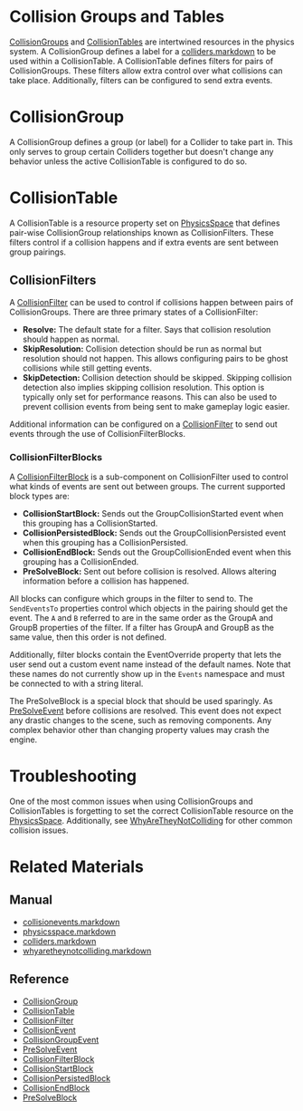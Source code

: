 # Collision Groups and Tables
[CollisionGroups](https://github.com/PlasmaEngine/PlasmaDocs/tree/master/docs/C%2B%2B/code_reference/class_reference/collisiongroup.markdown) and [ CollisionTables](https://github.com/PlasmaEngine/PlasmaDocs/tree/master/docs/C%2B%2B/code_reference/class_reference/collisiontable.markdown) are intertwined resources in the physics system. A CollisionGroup defines a label for a [colliders.markdown](https://plasmaengine.github.io/PlasmaDocs/Manual/physics/collisionoverview/colliders.markdown) to be used within a CollisionTable. A CollisionTable defines filters for pairs of CollisionGroups. These filters allow extra control over what collisions can take place. Additionally, filters can be configured to send extra events.

# CollisionGroup
A CollisionGroup defines a group (or label) for a Collider to take part in. This only serves to group certain Colliders together but doesn't change any behavior unless the active CollisionTable is configured to do so.

# CollisionTable
A CollisionTable is a resource property set on [PhysicsSpace](https://plasmaengine.github.io/PlasmaDocs/Manual/physics/collisionoverview/physicsspace.markdown) that defines pair-wise CollisionGroup relationships known as CollisionFilters. These filters control if a collision happens and if extra events are sent between group pairings.

## CollisionFilters
A [CollisionFilter](https://github.com/PlasmaEngine/PlasmaDocs/tree/master/docs/C%2B%2B/code_reference/class_reference/collisionfilter.markdown) can be used to control if collisions happen between pairs of CollisionGroups. There are three primary states of a CollisionFilter:
 - **Resolve:** The default state for a filter. Says that collision resolution should happen as normal.
 - **SkipResolution:** Collision detection should be run as normal but resolution should not happen. This allows configuring pairs to be ghost collisions while still getting events.
 - **SkipDetection:** Collision detection should be skipped. Skipping collision detection also implies skipping collision resolution. This option is typically only set for performance reasons. This can also be used to prevent collision events from being sent to make gameplay logic easier.
 
Additional information can be configured on a [CollisionFilter](https://github.com/PlasmaEngine/PlasmaDocs/tree/master/docs/C%2B%2B/code_reference/class_reference/collisionfilter.markdown) to send out events through the use of CollisionFilterBlocks.

### CollisionFilterBlocks
A [CollisionFilterBlock](https://github.com/PlasmaEngine/PlasmaDocs/tree/master/docs/C%2B%2B/code_reference/class_reference/collisionfilterblock.markdown) is a sub-component on CollisionFilter used to control what kinds of events are sent out between groups. The current supported block types are:
 - **CollisionStartBlock:** Sends out the GroupCollisionStarted event when this grouping has a CollisionStarted.
 - **CollisionPersistedBlock:** Sends out the GroupCollisionPersisted event when this grouping has a CollisionPersisted.
 - **CollisionEndBlock:** Sends out the GroupCollisionEnded event when this grouping has a CollisionEnded.
 - **PreSolveBlock:** Sent out before collision is resolved. Allows altering information before a collision has happened.
 
All blocks can configure which groups in the filter to send to. The `SendEventsTo` properties control which objects in the pairing should get the event. The `A` and `B` referred to are in the same order as the GroupA  and GroupB  properties of the filter. If a filter has GroupA and GroupB as the same value, then this order is not defined.

Additionally, filter blocks contain the EventOverride  property that lets the user send out a custom event name instead of the default names. Note that these names do not currently show up in the `Events` namespace and must be connected to with a string literal.

The PreSolveBlock is a special block that should be used sparingly. As [PreSolveEvent](https://github.com/PlasmaEngine/PlasmaDocs/tree/master/docs/C%2B%2B/code_reference/class_reference/presolveevent.markdown) before collisions are resolved. This event does not expect any drastic changes to the scene, such as removing components. Any complex behavior other than changing property values may crash the engine.

# Troubleshooting
One of the most common issues when using CollisionGroups and CollisionTables is forgetting to set the correct CollisionTable resource on the [PhysicsSpace](https://plasmaengine.github.io/PlasmaDocs/Manual/physics/collisionoverview/physicsspace.markdown). Additionally, see [WhyAreTheyNotColliding](https://plasmaengine.github.io/PlasmaDocs/Manual/physics/collisionoverview/physicstroubleshooting/whyaretheynotcolliding.markdown) for other common collision issues.

# Related Materials
## Manual
- [collisionevents.markdown](https://plasmaengine.github.io/PlasmaDocs/Manual/physics/collisionoverview/collisionevents.markdown)
- [physicsspace.markdown](https://plasmaengine.github.io/PlasmaDocs/Manual/physics/collisionoverview/physicsspace.markdown)
- [colliders.markdown](https://plasmaengine.github.io/PlasmaDocs/Manual/physics/collisionoverview/colliders.markdown)
- [whyaretheynotcolliding.markdown](https://plasmaengine.github.io/PlasmaDocs/Manual/physics/collisionoverview/physicstroubleshooting/whyaretheynotcolliding.markdown)

## Reference
- [CollisionGroup](https://github.com/PlasmaEngine/PlasmaDocs/tree/master/docs/C%2B%2B/code_reference/class_reference/collisiongroup.markdown)
- [CollisionTable](https://github.com/PlasmaEngine/PlasmaDocs/tree/master/docs/C%2B%2B/code_reference/class_reference/collisiontable.markdown)
- [CollisionFilter](https://github.com/PlasmaEngine/PlasmaDocs/tree/master/docs/C%2B%2B/code_reference/class_reference/collisionfilter.markdown)
- [CollisionEvent](https://github.com/PlasmaEngine/PlasmaDocs/tree/master/docs/C%2B%2B/code_reference/class_reference/collisionevent.markdown)
- [CollisionGroupEvent](https://github.com/PlasmaEngine/PlasmaDocs/tree/master/docs/C%2B%2B/code_reference/class_reference/collisiongroupevent.markdown)
- [PreSolveEvent](https://github.com/PlasmaEngine/PlasmaDocs/tree/master/docs/C%2B%2B/code_reference/class_reference/presolveevent.markdown)
- [CollisionFilterBlock](https://github.com/PlasmaEngine/PlasmaDocs/tree/master/docs/C%2B%2B/code_reference/class_reference/collisionfilterblock.markdown)
- [CollisionStartBlock](https://github.com/PlasmaEngine/PlasmaDocs/tree/master/docs/C%2B%2B/code_reference/class_reference/collisionstartblock.markdown)
- [CollisionPersistedBlock](https://github.com/PlasmaEngine/PlasmaDocs/tree/master/docs/C%2B%2B/code_reference/class_reference/collisionpersistedblock.markdown)
- [CollisionEndBlock](https://github.com/PlasmaEngine/PlasmaDocs/tree/master/docs/C%2B%2B/code_reference/class_reference/collisionendblock.markdown)
- [PreSolveBlock](https://github.com/PlasmaEngine/PlasmaDocs/tree/master/docs/C%2B%2B/code_reference/class_reference/presolveblock.markdown) 